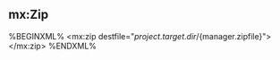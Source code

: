 ## mx:Zip

%BEGINXML%
<mx:zip destfile="${project.target.dir}/${manager.zipfile}">
	<fileset dir="${basedir}">
		<include name="LICENSE" />
		<include name="NOTICE" />
	</fileset>
	<fileset dir="${project.target.dir}">
		<include name="manager.jar" />
	</fileset>
	<!-- include "manager" tagged dependencies -->
	<dependencies prefix="ext" tag="manager" />
</mx:zip>
%ENDXML%
